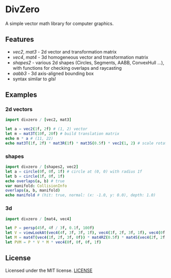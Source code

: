 # DivZero
A simple vector math library for computer graphics.

## Features
+ *vec2*, *mat3* - 2d vector and transformation matrix
+ *vec4*, *mat4* - 3d homogeneous vector and transformation matrix
+ *shapes2* - various 2d shapes (Circles, Segments, AABB, ConvexHull ...), with functions for checking overlaps and raycasting
+ *aabb3* - 3d axis-aligned bounding box
+ syntax similar to *glsl*

## Examples
### 2d vectors
```nim
import divzero / [vec2, mat3]

let a = vec2(1f, 2f) # (1, 2) vector
let m = mat3T(10f, 20f) # build translation matrix
echo m * a # (11, 22)
echo mat3T(1f, 2f) * mat3R(1f) * mat3S(0.5f) * vec2(1, 2) # scale rotate and translate vector
```
### shapes
```nim
import divzero / [shapes2, vec2]
let a = circle(0f, 0f, 1f) # circle at (0, 0) with radius 1f
let b = circle(1f, 0f, 1f)
echo overlaps(a, b) # true
var manifold: CollisionInfo
overlaps(a, b, manifold)
echo manifold # (hit: true, normal: (x: -1.0, y: 0.0), depth: 1.0)
```
### 3d
```nim
import divzero / [mat4, vec4]

let P = persp(45f, 4f / 3f, 0.1f, 100f)
let V = viewLookAt(vec4(4f, 3f, 3f, 1f), vec4(1f, 2f, 3f, 1f), vec4(0f, 1f, 0f, 0f))
let M = mat4T(vec4(1f, 2f, 3f, 0f)) * mat4RZ(0.5f) * mat4S(vec4(2f, 2f, 2f, 0f))
let PVM = P * V * M * vec4(0f, 0f, 0f, 1f)
```

## License
Licensed under the MIT license. [LICENSE](LICENSE)
